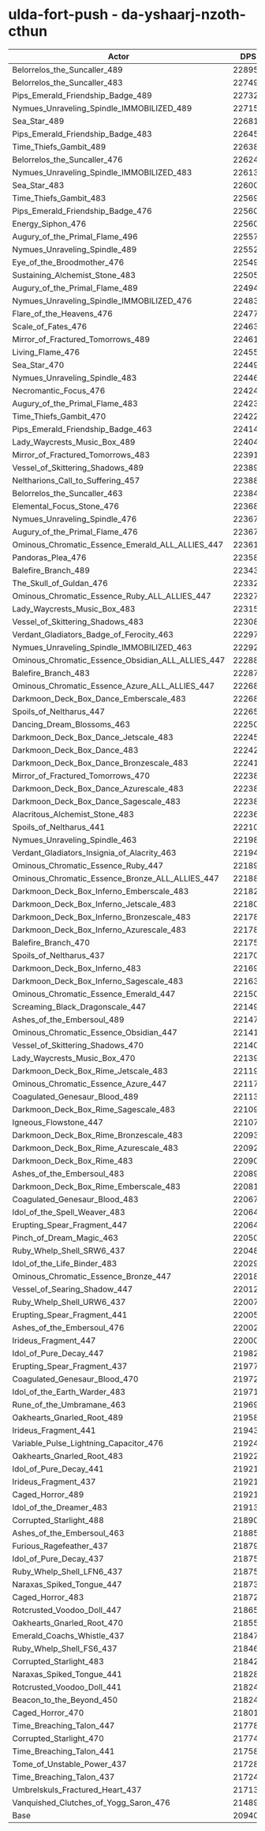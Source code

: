 # ulda-fort-push - da-yshaarj-nzoth-cthun
| Actor | DPS | Increase |
|---|:---:|:---:|
|Belorrelos_the_Suncaller_489|228955|9.34%|
|Belorrelos_the_Suncaller_483|227498|8.64%|
|Pips_Emerald_Friendship_Badge_489|227327|8.56%|
|Nymues_Unraveling_Spindle_IMMOBILIZED_489|227158|8.48%|
|Sea_Star_489|226815|8.31%|
|Pips_Emerald_Friendship_Badge_483|226459|8.14%|
|Time_Thiefs_Gambit_489|226386|8.11%|
|Belorrelos_the_Suncaller_476|226242|8.04%|
|Nymues_Unraveling_Spindle_IMMOBILIZED_483|226134|7.99%|
|Sea_Star_483|226002|7.93%|
|Time_Thiefs_Gambit_483|225692|7.78%|
|Pips_Emerald_Friendship_Badge_476|225604|7.74%|
|Energy_Siphon_476|225602|7.74%|
|Augury_of_the_Primal_Flame_496|225575|7.72%|
|Nymues_Unraveling_Spindle_489|225524|7.70%|
|Eye_of_the_Broodmother_476|225498|7.69%|
|Sustaining_Alchemist_Stone_483|225052|7.47%|
|Augury_of_the_Primal_Flame_489|224945|7.42%|
|Nymues_Unraveling_Spindle_IMMOBILIZED_476|224833|7.37%|
|Flare_of_the_Heavens_476|224773|7.34%|
|Scale_of_Fates_476|224634|7.27%|
|Mirror_of_Fractured_Tomorrows_489|224617|7.26%|
|Living_Flame_476|224556|7.24%|
|Sea_Star_470|224497|7.21%|
|Nymues_Unraveling_Spindle_483|224469|7.19%|
|Necromantic_Focus_476|224248|7.09%|
|Augury_of_the_Primal_Flame_483|224235|7.08%|
|Time_Thiefs_Gambit_470|224227|7.08%|
|Pips_Emerald_Friendship_Badge_463|224142|7.04%|
|Lady_Waycrests_Music_Box_489|224043|6.99%|
|Mirror_of_Fractured_Tomorrows_483|223913|6.93%|
|Vessel_of_Skittering_Shadows_489|223897|6.92%|
|Neltharions_Call_to_Suffering_457|223882|6.91%|
|Belorrelos_the_Suncaller_463|223849|6.90%|
|Elemental_Focus_Stone_476|223688|6.82%|
|Nymues_Unraveling_Spindle_476|223677|6.82%|
|Augury_of_the_Primal_Flame_476|223676|6.82%|
|Ominous_Chromatic_Essence_Emerald_ALL_ALLIES_447|223615|6.79%|
|Pandoras_Plea_476|223582|6.77%|
|Balefire_Branch_489|223432|6.70%|
|The_Skull_of_Guldan_476|223327|6.65%|
|Ominous_Chromatic_Essence_Ruby_ALL_ALLIES_447|223277|6.62%|
|Lady_Waycrests_Music_Box_483|223157|6.57%|
|Vessel_of_Skittering_Shadows_483|223080|6.53%|
|Verdant_Gladiators_Badge_of_Ferocity_463|222973|6.48%|
|Nymues_Unraveling_Spindle_IMMOBILIZED_463|222928|6.46%|
|Ominous_Chromatic_Essence_Obsidian_ALL_ALLIES_447|222889|6.44%|
|Balefire_Branch_483|222870|6.43%|
|Ominous_Chromatic_Essence_Azure_ALL_ALLIES_447|222688|6.34%|
|Darkmoon_Deck_Box_Dance_Emberscale_483|222684|6.34%|
|Spoils_of_Neltharus_447|222655|6.33%|
|Dancing_Dream_Blossoms_463|222506|6.26%|
|Darkmoon_Deck_Box_Dance_Jetscale_483|222456|6.23%|
|Darkmoon_Deck_Box_Dance_483|222427|6.22%|
|Darkmoon_Deck_Box_Dance_Bronzescale_483|222413|6.21%|
|Mirror_of_Fractured_Tomorrows_470|222389|6.20%|
|Darkmoon_Deck_Box_Dance_Azurescale_483|222388|6.20%|
|Darkmoon_Deck_Box_Dance_Sagescale_483|222382|6.20%|
|Alacritous_Alchemist_Stone_483|222363|6.19%|
|Spoils_of_Neltharus_441|222108|6.07%|
|Nymues_Unraveling_Spindle_463|221986|6.01%|
|Verdant_Gladiators_Insignia_of_Alacrity_463|221943|5.99%|
|Ominous_Chromatic_Essence_Ruby_447|221893|5.96%|
|Ominous_Chromatic_Essence_Bronze_ALL_ALLIES_447|221888|5.96%|
|Darkmoon_Deck_Box_Inferno_Emberscale_483|221823|5.93%|
|Darkmoon_Deck_Box_Inferno_Jetscale_483|221809|5.92%|
|Darkmoon_Deck_Box_Inferno_Bronzescale_483|221786|5.91%|
|Darkmoon_Deck_Box_Inferno_Azurescale_483|221782|5.91%|
|Balefire_Branch_470|221759|5.90%|
|Spoils_of_Neltharus_437|221704|5.87%|
|Darkmoon_Deck_Box_Inferno_483|221698|5.87%|
|Darkmoon_Deck_Box_Inferno_Sagescale_483|221634|5.84%|
|Ominous_Chromatic_Essence_Emerald_447|221508|5.78%|
|Screaming_Black_Dragonscale_447|221494|5.77%|
|Ashes_of_the_Embersoul_489|221475|5.76%|
|Ominous_Chromatic_Essence_Obsidian_447|221412|5.73%|
|Vessel_of_Skittering_Shadows_470|221408|5.73%|
|Lady_Waycrests_Music_Box_470|221391|5.72%|
|Darkmoon_Deck_Box_Rime_Jetscale_483|221193|5.63%|
|Ominous_Chromatic_Essence_Azure_447|221178|5.62%|
|Coagulated_Genesaur_Blood_489|221138|5.60%|
|Darkmoon_Deck_Box_Rime_Sagescale_483|221094|5.58%|
|Igneous_Flowstone_447|221074|5.57%|
|Darkmoon_Deck_Box_Rime_Bronzescale_483|220938|5.51%|
|Darkmoon_Deck_Box_Rime_Azurescale_483|220927|5.50%|
|Darkmoon_Deck_Box_Rime_483|220905|5.49%|
|Ashes_of_the_Embersoul_483|220892|5.49%|
|Darkmoon_Deck_Box_Rime_Emberscale_483|220814|5.45%|
|Coagulated_Genesaur_Blood_483|220673|5.38%|
|Idol_of_the_Spell_Weaver_483|220645|5.37%|
|Erupting_Spear_Fragment_447|220643|5.37%|
|Pinch_of_Dream_Magic_463|220505|5.30%|
|Ruby_Whelp_Shell_SRW6_437|220483|5.29%|
|Idol_of_the_Life_Binder_483|220294|5.20%|
|Ominous_Chromatic_Essence_Bronze_447|220180|5.15%|
|Vessel_of_Searing_Shadow_447|220128|5.12%|
|Ruby_Whelp_Shell_URW6_437|220070|5.09%|
|Erupting_Spear_Fragment_441|220058|5.09%|
|Ashes_of_the_Embersoul_476|220022|5.07%|
|Irideus_Fragment_447|220002|5.06%|
|Idol_of_Pure_Decay_447|219825|4.98%|
|Erupting_Spear_Fragment_437|219774|4.95%|
|Coagulated_Genesaur_Blood_470|219722|4.93%|
|Idol_of_the_Earth_Warder_483|219713|4.92%|
|Rune_of_the_Umbramane_463|219698|4.92%|
|Oakhearts_Gnarled_Root_489|219580|4.86%|
|Irideus_Fragment_441|219430|4.79%|
|Variable_Pulse_Lightning_Capacitor_476|219240|4.70%|
|Oakhearts_Gnarled_Root_483|219229|4.69%|
|Idol_of_Pure_Decay_441|219217|4.69%|
|Irideus_Fragment_437|219215|4.69%|
|Caged_Horror_489|219211|4.68%|
|Idol_of_the_Dreamer_483|219135|4.65%|
|Corrupted_Starlight_488|218900|4.53%|
|Ashes_of_the_Embersoul_463|218856|4.51%|
|Furious_Ragefeather_437|218796|4.48%|
|Idol_of_Pure_Decay_437|218752|4.46%|
|Ruby_Whelp_Shell_LFN6_437|218750|4.46%|
|Naraxas_Spiked_Tongue_447|218734|4.46%|
|Caged_Horror_483|218727|4.45%|
|Rotcrusted_Voodoo_Doll_447|218656|4.42%|
|Oakhearts_Gnarled_Root_470|218554|4.37%|
|Emerald_Coachs_Whistle_437|218474|4.33%|
|Ruby_Whelp_Shell_FS6_437|218468|4.33%|
|Corrupted_Starlight_483|218421|4.31%|
|Naraxas_Spiked_Tongue_441|218284|4.24%|
|Rotcrusted_Voodoo_Doll_441|218247|4.22%|
|Beacon_to_the_Beyond_450|218242|4.22%|
|Caged_Horror_470|218011|4.11%|
|Time_Breaching_Talon_447|217785|4.00%|
|Corrupted_Starlight_470|217748|3.98%|
|Time_Breaching_Talon_441|217588|3.91%|
|Tome_of_Unstable_Power_437|217280|3.76%|
|Time_Breaching_Talon_437|217243|3.74%|
|Umbrelskuls_Fractured_Heart_437|217139|3.69%|
|Vanquished_Clutches_of_Yogg_Saron_476|214897|2.62%|
|Base|209404|0.00%|
